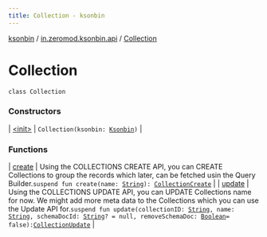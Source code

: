 ```yaml
---
title: Collection - ksonbin
---
```


[ksonbin](../../index.html) / [in.zeromod.ksonbin.api](../index.html) / [Collection](./index.html)

# Collection

`class Collection`

### Constructors

| [&lt;init&gt;](-init-.html) | `Collection(ksonbin: `[`Ksonbin`](../../in.zeromod.ksonbin/-ksonbin/index.html)`)` |

### Functions

| [create](create.html) | Using the COLLECTIONS CREATE API, you can CREATE Collections to group the records which later, can be fetched usin the Query Builder.`suspend fun create(name: `[`String`](https://kotlinlang.org/api/latest/jvm/stdlib/kotlin/-string/index.html)`): `[`CollectionCreate`](../-collection-create/index.html) |
| [update](update.html) | Using the COLLECTIONS UPDATE API, you can UPDATE Collections name for now. We might add more meta data to the Collections which you can use the Update API for.`suspend fun update(collectionID: `[`String`](https://kotlinlang.org/api/latest/jvm/stdlib/kotlin/-string/index.html)`, name: `[`String`](https://kotlinlang.org/api/latest/jvm/stdlib/kotlin/-string/index.html)`, schemaDocId: `[`String`](https://kotlinlang.org/api/latest/jvm/stdlib/kotlin/-string/index.html)`? = null, removeSchemaDoc: `[`Boolean`](https://kotlinlang.org/api/latest/jvm/stdlib/kotlin/-boolean/index.html)` = false): `[`CollectionUpdate`](../-collection-update/index.html) |

